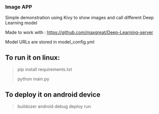 ### Image APP ###

Simple demonstration using Kivy to show images and call different Deep Learning model

Made to work with : https://github.com/maxgreat/Deep-Learning-server

Model URLs are stored in model_config.yml

## To run it on linux:

> pip install requirements.txt
> 
> python main.py

## To deploy it on android device
> buildozer android debug deploy run
